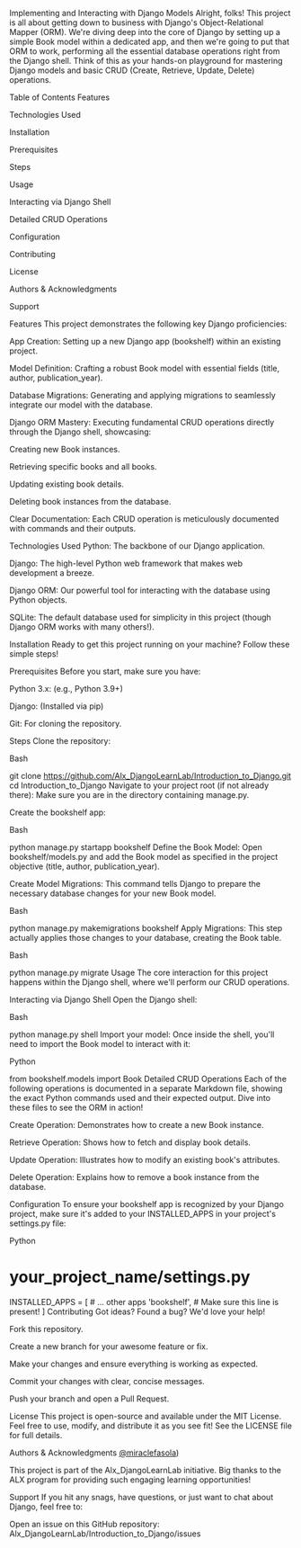 
Implementing and Interacting with Django Models
Alright, folks! This project is all about getting down to business with Django's Object-Relational Mapper (ORM). We're diving deep into the core of Django by setting up a simple Book model within a dedicated app, and then we're going to put that ORM to work, performing all the essential database operations right from the Django shell. Think of this as your hands-on playground for mastering Django models and basic CRUD (Create, Retrieve, Update, Delete) operations.

Table of Contents
Features

Technologies Used

Installation

Prerequisites

Steps

Usage

Interacting via Django Shell

Detailed CRUD Operations

Configuration

Contributing

License

Authors & Acknowledgments

Support

Features
This project demonstrates the following key Django proficiencies:

App Creation: Setting up a new Django app (bookshelf) within an existing project.

Model Definition: Crafting a robust Book model with essential fields (title, author, publication_year).

Database Migrations: Generating and applying migrations to seamlessly integrate our model with the database.

Django ORM Mastery: Executing fundamental CRUD operations directly through the Django shell, showcasing:

Creating new Book instances.

Retrieving specific books and all books.

Updating existing book details.

Deleting book instances from the database.

Clear Documentation: Each CRUD operation is meticulously documented with commands and their outputs.

Technologies Used
Python: The backbone of our Django application.

Django: The high-level Python web framework that makes web development a breeze.

Django ORM: Our powerful tool for interacting with the database using Python objects.

SQLite: The default database used for simplicity in this project (though Django ORM works with many others!).

Installation
Ready to get this project running on your machine? Follow these simple steps!

Prerequisites
Before you start, make sure you have:

Python 3.x: (e.g., Python 3.9+)

Django: (Installed via pip)

Git: For cloning the repository.

Steps
Clone the repository:

Bash

git clone https://github.com/Alx_DjangoLearnLab/Introduction_to_Django.git
cd Introduction_to_Django
Navigate to your project root (if not already there):
Make sure you are in the directory containing manage.py.

Create the bookshelf app:

Bash

python manage.py startapp bookshelf
Define the Book Model:
Open bookshelf/models.py and add the Book model as specified in the project objective (title, author, publication_year).

Create Model Migrations:
This command tells Django to prepare the necessary database changes for your new Book model.

Bash

python manage.py makemigrations bookshelf
Apply Migrations:
This step actually applies those changes to your database, creating the Book table.

Bash

python manage.py migrate
Usage
The core interaction for this project happens within the Django shell, where we'll perform our CRUD operations.

Interacting via Django Shell
Open the Django shell:

Bash

python manage.py shell
Import your model:
Once inside the shell, you'll need to import the Book model to interact with it:

Python

from bookshelf.models import Book
Detailed CRUD Operations
Each of the following operations is documented in a separate Markdown file, showing the exact Python commands used and their expected output. Dive into these files to see the ORM in action!

Create Operation: Demonstrates how to create a new Book instance.

Retrieve Operation: Shows how to fetch and display book details.

Update Operation: Illustrates how to modify an existing book's attributes.

Delete Operation: Explains how to remove a book instance from the database.

Configuration
To ensure your bookshelf app is recognized by your Django project, make sure it's added to your INSTALLED_APPS in your project's settings.py file:

Python

# your_project_name/settings.py

INSTALLED_APPS = [
    # ... other apps
    'bookshelf', # Make sure this line is present!
]
Contributing
Got ideas? Found a bug? We'd love your help!

Fork this repository.

Create a new branch for your awesome feature or fix.

Make your changes and ensure everything is working as expected.

Commit your changes with clear, concise messages.

Push your branch and open a Pull Request.

License
This project is open-source and available under the MIT License. Feel free to use, modify, and distribute it as you see fit! See the LICENSE file for full details.

Authors & Acknowledgments
[@miraclefasola](https://github.com/miraclefasola))

This project is part of the Alx_DjangoLearnLab initiative. Big thanks to the ALX program for providing such engaging learning opportunities!

Support
If you hit any snags, have questions, or just want to chat about Django, feel free to:

Open an issue on this GitHub repository: Alx_DjangoLearnLab/Introduction_to_Django/issues